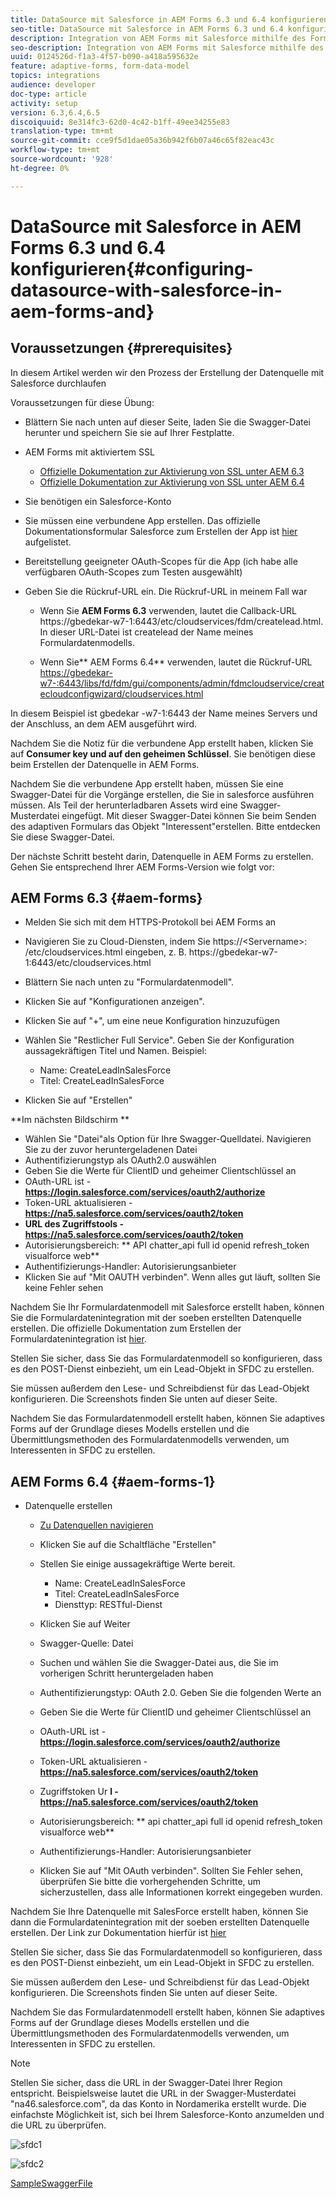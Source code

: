 ```yaml
---
title: DataSource mit Salesforce in AEM Forms 6.3 und 6.4 konfigurieren
seo-title: DataSource mit Salesforce in AEM Forms 6.3 und 6.4 konfigurieren
description: Integration von AEM Forms mit Salesforce mithilfe des Formulardatenmodells
seo-description: Integration von AEM Forms mit Salesforce mithilfe des Formulardatenmodells
uuid: 0124526d-f1a3-4f57-b090-a418a595632e
feature: adaptive-forms, form-data-model
topics: integrations
audience: developer
doc-type: article
activity: setup
version: 6.3,6.4,6.5
discoiquuid: 8e314fc3-62d0-4c42-b1ff-49ee34255e83
translation-type: tm+mt
source-git-commit: cce9f5d1dae05a36b942f6b07a46c65f82eac43c
workflow-type: tm+mt
source-wordcount: '928'
ht-degree: 0%

---
```



# DataSource mit Salesforce in AEM Forms 6.3 und 6.4 konfigurieren{#configuring-datasource-with-salesforce-in-aem-forms-and}

## Voraussetzungen {#prerequisites}

In diesem Artikel werden wir den Prozess der Erstellung der Datenquelle mit Salesforce durchlaufen

Voraussetzungen für diese Übung:

* Blättern Sie nach unten auf dieser Seite, laden Sie die Swagger-Datei herunter und speichern Sie sie auf Ihrer Festplatte.
* AEM Forms mit aktiviertem SSL

   * [Offizielle Dokumentation zur Aktivierung von SSL unter AEM 6.3](https://helpx.adobe.com/experience-manager/6-3/sites/administering/using/ssl-by-default.html)
   * [Offizielle Dokumentation zur Aktivierung von SSL unter AEM 6.4](https://helpx.adobe.com/experience-manager/6-4/sites/administering/using/ssl-by-default.html)

* Sie benötigen ein Salesforce-Konto
* Sie müssen eine verbundene App erstellen. Das offizielle Dokumentationsformular Salesforce zum Erstellen der App ist [hier](https://help.salesforce.com/articleView?id=connected_app_create.htm&amp;type=0) aufgelistet.
* Bereitstellung geeigneter OAuth-Scopes für die App (ich habe alle verfügbaren OAuth-Scopes zum Testen ausgewählt)
* Geben Sie die Rückruf-URL ein. Die Rückruf-URL in meinem Fall war

   * Wenn Sie **AEM Forms 6.3** verwenden, lautet die Callback-URL https://gbedekar-w7-1:6443/etc/cloudservices/fdm/createlead.html. In dieser URL-Datei ist createlead der Name meines Formulardatenmodells.

   * Wenn Sie** AEM Forms 6.4** verwenden, lautet die Rückruf-URL [https://gbedekar-w7-:6443/libs/fd/fdm/gui/components/admin/fdmcloudservice/createcloudconfigwizard/cloudservices.html](https://gbedekar-w7-1:6443/libs/fd/fdm/gui/components/admin/fdmcloudservice/createcloudconfigwizard/cloudservices.html)

In diesem Beispiel ist gbedekar -w7-1:6443 der Name meines Servers und der Anschluss, an dem AEM ausgeführt wird.

Nachdem Sie die Notiz für die verbundene App erstellt haben, klicken Sie auf **Consumer key und auf den geheimen Schlüssel**. Sie benötigen diese beim Erstellen der Datenquelle in AEM Forms.

Nachdem Sie die verbundene App erstellt haben, müssen Sie eine Swagger-Datei für die Vorgänge erstellen, die Sie in salesforce ausführen müssen. Als Teil der herunterladbaren Assets wird eine Swagger-Musterdatei eingefügt. Mit dieser Swagger-Datei können Sie beim Senden des adaptiven Formulars das Objekt &quot;Interessent&quot;erstellen. Bitte entdecken Sie diese Swagger-Datei.

Der nächste Schritt besteht darin, Datenquelle in AEM Forms zu erstellen. Gehen Sie entsprechend Ihrer AEM Forms-Version wie folgt vor:

## AEM Forms 6.3 {#aem-forms}

* Melden Sie sich mit dem HTTPS-Protokoll bei AEM Forms an
* Navigieren Sie zu Cloud-Diensten, indem Sie https://&lt;Servername>: /etc/cloudservices.html eingeben, z. B. https://gbedekar-w7-1:6443/etc/cloudservices.html
* Blättern Sie nach unten zu &quot;Formulardatenmodell&quot;.
* Klicken Sie auf &quot;Konfigurationen anzeigen&quot;.
* Klicken Sie auf &quot;+&quot;, um eine neue Konfiguration hinzuzufügen
* Wählen Sie &quot;Restlicher Full Service&quot;. Geben Sie der Konfiguration aussagekräftigen Titel und Namen. Beispiel:

   * Name: CreateLeadInSalesForce
   * Titel: CreateLeadInSalesForce

* Klicken Sie auf &quot;Erstellen&quot;

**Im nächsten Bildschirm **

* Wählen Sie &quot;Datei&quot;als Option für Ihre Swagger-Quelldatei. Navigieren Sie zu der zuvor heruntergeladenen Datei
* Authentifizierungstyp als OAuth2.0 auswählen
* Geben Sie die Werte für ClientID und geheimer Clientschlüssel an
* OAuth-URL ist - **https://login.salesforce.com/services/oauth2/authorize**
* Token-URL aktualisieren - **https://na5.salesforce.com/services/oauth2/token**
* **URL des Zugriffstools - https://na5.salesforce.com/services/oauth2/token**
* Autorisierungsbereich: ** API   chatter_api full id   openid   refresh_token visualforce web**
* Authentifizierungs-Handler: Autorisierungsanbieter
* Klicken Sie auf &quot;Mit OAUTH verbinden&quot;. Wenn alles gut läuft, sollten Sie keine Fehler sehen

Nachdem Sie Ihr Formulardatenmodell mit Salesforce erstellt haben, können Sie die Formulardatenintegration mit der soeben erstellten Datenquelle erstellen. Die offizielle Dokumentation zum Erstellen der Formulardatenintegration ist [hier](https://helpx.adobe.com/aem-forms/6-3/data-integration.html).

Stellen Sie sicher, dass Sie das Formulardatenmodell so konfigurieren, dass es den POST-Dienst einbezieht, um ein Lead-Objekt in SFDC zu erstellen.

Sie müssen außerdem den Lese- und Schreibdienst für das Lead-Objekt konfigurieren. Die Screenshots finden Sie unten auf dieser Seite.

Nachdem Sie das Formulardatenmodell erstellt haben, können Sie adaptives Forms auf der Grundlage dieses Modells erstellen und die Übermittlungsmethoden des Formulardatenmodells verwenden, um Interessenten in SFDC zu erstellen.

## AEM Forms 6.4 {#aem-forms-1}

* Datenquelle erstellen

   * [Zu Datenquellen navigieren](http://localhost:4502/libs/fd/fdm/gui/components/admin/fdmcloudservice/fdm.html/conf/global)

   * Klicken Sie auf die Schaltfläche &quot;Erstellen&quot;
   * Stellen Sie einige aussagekräftige Werte bereit.

      * Name: CreateLeadInSalesForce
      * Titel: CreateLeadInSalesForce
      * Diensttyp: RESTful-Dienst
   * Klicken Sie auf Weiter
   * Swagger-Quelle: Datei
   * Suchen und wählen Sie die Swagger-Datei aus, die Sie im vorherigen Schritt heruntergeladen haben
   * Authentifizierungstyp: OAuth 2.0. Geben Sie die folgenden Werte an
   * Geben Sie die Werte für ClientID und geheimer Clientschlüssel an
   * OAuth-URL ist - **https://login.salesforce.com/services/oauth2/authorize**
   * Token-URL aktualisieren - **https://na5.salesforce.com/services/oauth2/token**
   * Zugriffstoken Ur **l - https://na5.salesforce.com/services/oauth2/token**
   * Autorisierungsbereich: ** api chatter_api full id openid refresh_token visualforce web**
   * Authentifizierungs-Handler: Autorisierungsanbieter
   * Klicken Sie auf &quot;Mit OAuth verbinden&quot;. Sollten Sie Fehler sehen, überprüfen Sie bitte die vorhergehenden Schritte, um sicherzustellen, dass alle Informationen korrekt eingegeben wurden.


Nachdem Sie Ihre Datenquelle mit SalesForce erstellt haben, können Sie dann die Formulardatenintegration mit der soeben erstellten Datenquelle erstellen. Der Link zur Dokumentation hierfür ist [hier](https://helpx.adobe.com/experience-manager/6-4/forms/using/create-form-data-models.html)

Stellen Sie sicher, dass Sie das Formulardatenmodell so konfigurieren, dass es den POST-Dienst einbezieht, um ein Lead-Objekt in SFDC zu erstellen.

Sie müssen außerdem den Lese- und Schreibdienst für das Lead-Objekt konfigurieren. Die Screenshots finden Sie unten auf dieser Seite.

Nachdem Sie das Formulardatenmodell erstellt haben, können Sie adaptives Forms auf der Grundlage dieses Modells erstellen und die Übermittlungsmethoden des Formulardatenmodells verwenden, um Interessenten in SFDC zu erstellen.

>[!NOTE]
>
>Stellen Sie sicher, dass die URL in der Swagger-Datei Ihrer Region entspricht. Beispielsweise lautet die URL in der Swagger-Musterdatei &quot;na46.salesforce.com&quot;, da das Konto in Nordamerika erstellt wurde. Die einfachste Möglichkeit ist, sich bei Ihrem Salesforce-Konto anzumelden und die URL zu überprüfen.

![sfdc1](assets/sfdc1.gif)

![sfdc2](assets/sfdc2.png)

[SampleSwaggerFile](assets/swagger-sales-force-lead.json)
